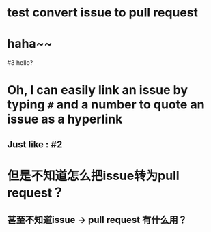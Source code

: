 # test convert issue to pull request
# haha~~



#3 
hello?



# Oh, I can easily link an issue by typing `#` and a number to quote an issue as a hyperlink

## Just like :  #2



# 但是不知道怎么把issue转为pull request？



## 甚至不知道issue -> pull request 有什么用？
